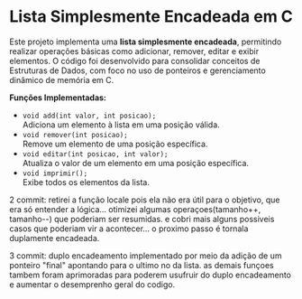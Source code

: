 # Lista Simplesmente Encadeada em C  

Este projeto implementa uma **lista simplesmente encadeada**, permitindo realizar operações básicas como adicionar, remover, editar e exibir elementos. O código foi desenvolvido para consolidar conceitos de Estruturas de Dados, com foco no uso de ponteiros e gerenciamento dinâmico de memória em C.  

**Funções Implementadas:**  
  - `void add(int valor, int posicao);`  
    Adiciona um elemento à lista em uma posição válida.  
  - `void remover(int posicao);`  
    Remove um elemento de uma posição específica.  
  - `void editar(int posicao, int valor);`  
    Atualiza o valor de um elemento em uma posição específica.  
  - `void imprimir();`  
    Exibe todos os elementos da lista.

2 commit:
retirei a função locale pois ela não era útil para o objetivo, que era só entender a lógica...
otimizei algumas operaçoes(tamanho++, tamanho--) que poderiam ser resumidas.
e cobri mais alguns possiveis casos que poderiam vir a acontecer...
o proximo passo é tornala duplamente encadeada.

3 commit:
duplo encadeamento implementado por meio da adição de um ponteiro "final" apontando para o ultimo no da lista.
as demais funçoes tambem foram aprimoradas para poderem usufruir do duplo encadeamento e aumentar o desemprenho geral do codigo.
